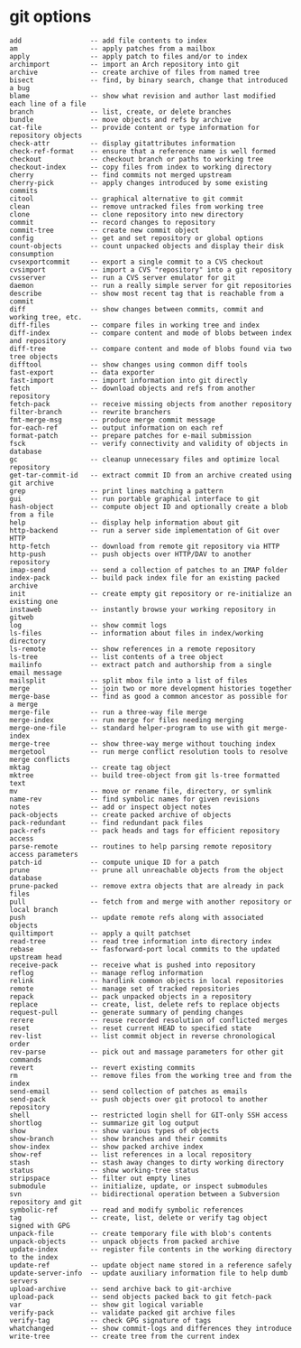 git options
===========
    
    add                 -- add file contents to index
    am                  -- apply patches from a mailbox
    apply               -- apply patch to files and/or to index
    archimport          -- import an Arch repository into git
    archive             -- create archive of files from named tree
    bisect              -- find, by binary search, change that introduced a bug
    blame               -- show what revision and author last modified each line of a file
    branch              -- list, create, or delete branches
    bundle              -- move objects and refs by archive
    cat-file            -- provide content or type information for repository objects
    check-attr          -- display gitattributes information
    check-ref-format    -- ensure that a reference name is well formed
    checkout            -- checkout branch or paths to working tree
    checkout-index      -- copy files from index to working directory
    cherry              -- find commits not merged upstream
    cherry-pick         -- apply changes introduced by some existing commits
    citool              -- graphical alternative to git commit
    clean               -- remove untracked files from working tree
    clone               -- clone repository into new directory
    commit              -- record changes to repository
    commit-tree         -- create new commit object
    config              -- get and set repository or global options
    count-objects       -- count unpacked objects and display their disk consumption
    cvsexportcommit     -- export a single commit to a CVS checkout
    cvsimport           -- import a CVS "repository" into a git repository
    cvsserver           -- run a CVS server emulator for git
    daemon              -- run a really simple server for git repositories
    describe            -- show most recent tag that is reachable from a commit
    diff                -- show changes between commits, commit and working tree, etc.
    diff-files          -- compare files in working tree and index
    diff-index          -- compare content and mode of blobs between index and repository
    diff-tree           -- compare content and mode of blobs found via two tree objects
    difftool            -- show changes using common diff tools
    fast-export         -- data exporter
    fast-import         -- import information into git directly
    fetch               -- download objects and refs from another repository
    fetch-pack          -- receive missing objects from another repository
    filter-branch       -- rewrite branchers
    fmt-merge-msg       -- produce merge commit message
    for-each-ref        -- output information on each ref
    format-patch        -- prepare patches for e-mail submission
    fsck                -- verify connectivity and validity of objects in database
    gc                  -- cleanup unnecessary files and optimize local repository
    get-tar-commit-id   -- extract commit ID from an archive created using git archive
    grep                -- print lines matching a pattern
    gui                 -- run portable graphical interface to git
    hash-object         -- compute object ID and optionally create a blob from a file
    help                -- display help information about git
    http-backend        -- run a server side implementation of Git over HTTP
    http-fetch          -- download from remote git repository via HTTP
    http-push           -- push objects over HTTP/DAV to another repository
    imap-send           -- send a collection of patches to an IMAP folder
    index-pack          -- build pack index file for an existing packed archive
    init                -- create empty git repository or re-initialize an existing one
    instaweb            -- instantly browse your working repository in gitweb
    log                 -- show commit logs
    ls-files            -- information about files in index/working directory
    ls-remote           -- show references in a remote repository
    ls-tree             -- list contents of a tree object
    mailinfo            -- extract patch and authorship from a single email message
    mailsplit           -- split mbox file into a list of files
    merge               -- join two or more development histories together
    merge-base          -- find as good a common ancestor as possible for a merge
    merge-file          -- run a three-way file merge
    merge-index         -- run merge for files needing merging
    merge-one-file      -- standard helper-program to use with git merge-index
    merge-tree          -- show three-way merge without touching index
    mergetool           -- run merge conflict resolution tools to resolve merge conflicts
    mktag               -- create tag object
    mktree              -- build tree-object from git ls-tree formatted text
    mv                  -- move or rename file, directory, or symlink
    name-rev            -- find symbolic names for given revisions
    notes               -- add or inspect object notes
    pack-objects        -- create packed archive of objects
    pack-redundant      -- find redundant pack files
    pack-refs           -- pack heads and tags for efficient repository access
    parse-remote        -- routines to help parsing remote repository access parameters
    patch-id            -- compute unique ID for a patch
    prune               -- prune all unreachable objects from the object database
    prune-packed        -- remove extra objects that are already in pack files
    pull                -- fetch from and merge with another repository or local branch
    push                -- update remote refs along with associated objects
    quiltimport         -- apply a quilt patchset
    read-tree           -- read tree information into directory index
    rebase              -- fasforward-port local commits to the updated upstream head
    receive-pack        -- receive what is pushed into repository
    reflog              -- manage reflog information
    relink              -- hardlink common objects in local repositories
    remote              -- manage set of tracked repositories
    repack              -- pack unpacked objects in a repository
    replace             -- create, list, delete refs to replace objects
    request-pull        -- generate summary of pending changes
    rerere              -- reuse recorded resolution of conflicted merges
    reset               -- reset current HEAD to specified state
    rev-list            -- list commit object in reverse chronological order
    rev-parse           -- pick out and massage parameters for other git commands
    revert              -- revert existing commits
    rm                  -- remove files from the working tree and from the index
    send-email          -- send collection of patches as emails
    send-pack           -- push objects over git protocol to another repository
    shell               -- restricted login shell for GIT-only SSH access
    shortlog            -- summarize git log output
    show                -- show various types of objects
    show-branch         -- show branches and their commits
    show-index          -- show packed archive index
    show-ref            -- list references in a local repository
    stash               -- stash away changes to dirty working directory
    status              -- show working-tree status
    stripspace          -- filter out empty lines
    submodule           -- initialize, update, or inspect submodules
    svn                 -- bidirectional operation between a Subversion repository and git
    symbolic-ref        -- read and modify symbolic references
    tag                 -- create, list, delete or verify tag object signed with GPG
    unpack-file         -- create temporary file with blob's contents
    unpack-objects      -- unpack objects from packed archive
    update-index        -- register file contents in the working directory to the index
    update-ref          -- update object name stored in a reference safely
    update-server-info  -- update auxiliary information file to help dumb servers
    upload-archive      -- send archive back to git-archive
    upload-pack         -- send objects packed back to git fetch-pack
    var                 -- show git logical variable
    verify-pack         -- validate packed git archive files
    verify-tag          -- check GPG signature of tags
    whatchanged         -- show commit-logs and differences they introduce
    write-tree          -- create tree from the current index
